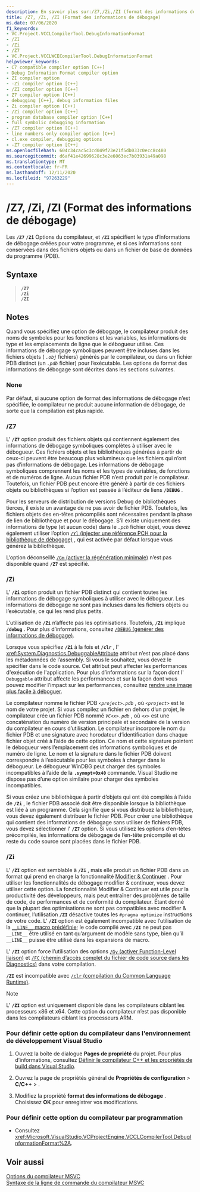 ```yaml
---
description: En savoir plus sur:/Z7,/Zi,/ZI (format des informations de débogage)
title: /Z7, /Zi, /ZI (Format des informations de débogage)
ms.date: 07/06/2020
f1_keywords:
- VC.Project.VCCLCompilerTool.DebugInformationFormat
- /ZI
- /Zi
- /Z7
- VC.Project.VCCLWCECompilerTool.DebugInformationFormat
helpviewer_keywords:
- C7 compatible compiler option [C++]
- Debug Information Format compiler option
- ZI compiler option
- -Zi compiler option [C++]
- /ZI compiler option [C++]
- Z7 compiler option [C++]
- debugging [C++], debug information files
- Zi compiler option [C++]
- /Zi compiler option [C++]
- program database compiler option [C++]
- full symbolic debugging information
- /Z7 compiler option [C++]
- line numbers only compiler option [C++]
- cl.exe compiler, debugging options
- -Z7 compiler option [C++]
ms.openlocfilehash: 604c34cac5c3cd049f23e21f5db033c0ecc8c480
ms.sourcegitcommit: d6af41e42699628c3e2e6063ec7b03931a49a098
ms.translationtype: MT
ms.contentlocale: fr-FR
ms.lasthandoff: 12/11/2020
ms.locfileid: "97263229"
---
```

# <a name="z7-zi-zi-debug-information-format"></a>/Z7, /Zi, /ZI (Format des informations de débogage)

Les **`/Z7`** **`/Zi`** Options du compilateur, et **`/ZI`** spécifient le type d’informations de débogage créées pour votre programme, et si ces informations sont conservées dans des fichiers objets ou dans un fichier de base de données du programme (PDB).

## <a name="syntax"></a>Syntaxe

> **`/Z7`**\
> **`/Zi`**\
> **`/ZI`**

## <a name="remarks"></a>Notes

Quand vous spécifiez une option de débogage, le compilateur produit des noms de symboles pour les fonctions et les variables, les informations de type et les emplacements de ligne que le débogueur utilise. Ces informations de débogage symboliques peuvent être incluses dans les fichiers objets ( *`.obj`* fichiers) générés par le compilateur, ou dans un fichier PDB distinct (un *`.pdb`* fichier) pour l’exécutable. Les options de format des informations de débogage sont décrites dans les sections suivantes.

### <a name="none"></a>None

Par défaut, si aucune option de format des informations de débogage n’est spécifiée, le compilateur ne produit aucune information de débogage, de sorte que la compilation est plus rapide.

### <a name="z7"></a>/Z7

L' **`/Z7`** option produit des fichiers objets qui contiennent également des informations de débogage symboliques complètes à utiliser avec le débogueur. Ces fichiers objets et les bibliothèques générées à partir de ceux-ci peuvent être beaucoup plus volumineux que les fichiers qui n’ont pas d’informations de débogage. Les informations de débogage symboliques comprennent les noms et les types de variables, de fonctions et de numéros de ligne. Aucun fichier PDB n’est produit par le compilateur. Toutefois, un fichier PDB peut encore être généré à partir de ces fichiers objets ou bibliothèques si l’option est passée à l’éditeur de liens **`/DEBUG`** .

Pour les serveurs de distribution de versions Debug de bibliothèques tierces, il existe un avantage de ne pas avoir de fichier PDB. Toutefois, les fichiers objets des en-têtes précompilés sont nécessaires pendant la phase de lien de bibliothèque et pour le débogage. S’il existe uniquement des informations de type (et aucun code) dans le *`.pch`* fichier objet, vous devez également utiliser l’option [ `/Yl` (injecter une référence PCH pour la bibliothèque de débogage)](yl-inject-pch-reference-for-debug-library.md) , qui est activée par défaut lorsque vous générez la bibliothèque.

L’option déconseillé [ `/Gm` (activer la régénération minimale)](gm-enable-minimal-rebuild.md) n’est pas disponible quand **`/Z7`** est spécifié.

### <a name="zi"></a>/Zi

L' **`/Zi`** option produit un fichier PDB distinct qui contient toutes les informations de débogage symboliques à utiliser avec le débogueur. Les informations de débogage ne sont pas incluses dans les fichiers objets ou l’exécutable, ce qui les rend plus petits.

L’utilisation de **`/Zi`** n’affecte pas les optimisations. Toutefois, **`/Zi`** implique **`/debug`** . Pour plus d’informations, consultez [ `/DEBUG` (générer des informations de débogage)](debug-generate-debug-info.md).

Lorsque vous spécifiez **`/Zi`** à la fois et **`/clr`** , l' <xref:System.Diagnostics.DebuggableAttribute> attribut n’est pas placé dans les métadonnées de l’assembly. Si vous le souhaitez, vous devez le spécifier dans le code source. Cet attribut peut affecter les performances d'exécution de l'application. Pour plus d’informations sur la façon dont l' `Debuggable` attribut affecte les performances et sur la façon dont vous pouvez modifier l’impact sur les performances, consultez [rendre une image plus facile à déboguer](/dotnet/framework/debug-trace-profile/making-an-image-easier-to-debug).

Le compilateur nomme le fichier PDB *`<project>.pdb`* , où *`<project>`* est le nom de votre projet. Si vous compilez un fichier en dehors d’un projet, le compilateur crée un fichier PDB nommé *`VC<x>.pdb`* , où *`<x>`* est une concaténation du numéro de version principale et secondaire de la version du compilateur en cours d’utilisation. Le compilateur incorpore le nom du fichier PDB et une signature avec horodateur d’identification dans chaque fichier objet créé à l’aide de cette option. Ce nom et cette signature pointent le débogueur vers l’emplacement des informations symboliques et de numéro de ligne. Le nom et la signature dans le fichier PDB doivent correspondre à l’exécutable pour les symboles à charger dans le débogueur. Le débogueur WinDBG peut charger des symboles incompatibles à l’aide de la **`.symopt+0x40`** commande. Visual Studio ne dispose pas d’une option similaire pour charger des symboles incompatibles.

Si vous créez une bibliothèque à partir d’objets qui ont été compilés à l’aide de **`/Zi`** , le fichier PDB associé doit être disponible lorsque la bibliothèque est liée à un programme. Cela signifie que si vous distribuez la bibliothèque, vous devez également distribuer le fichier PDB. Pour créer une bibliothèque qui contient des informations de débogage sans utiliser de fichiers PDB, vous devez sélectionner l' **`/Z7`** option. Si vous utilisez les options d’en-têtes précompilés, les informations de débogage de l’en-tête précompilé et du reste du code source sont placées dans le fichier PDB.

### <a name="zi"></a>/Zi

L' **`/ZI`** option est semblable à **`/Zi`** , mais elle produit un fichier PDB dans un format qui prend en charge la fonctionnalité [Modifier & Continuer](/visualstudio/debugger/edit-and-continue-visual-cpp) . Pour utiliser les fonctionnalités de débogage modifier & continuer, vous devez utiliser cette option. La fonctionnalité Modifier & Continuer est utile pour la productivité des développeurs, mais peut entraîner des problèmes de taille de code, de performances et de conformité du compilateur. Étant donné que la plupart des optimisations ne sont pas compatibles avec modifier & continuer, l’utilisation **`/ZI`** désactive toutes les `#pragma optimize` instructions de votre code. L' **`/ZI`** option est également incompatible avec l’utilisation de la [ `__LINE__` macro prédéfinie](../../preprocessor/predefined-macros.md); le code compilé avec **`/ZI`** ne peut pas `__LINE__` être utilisé en tant qu’argument de modèle sans type, bien qu’il `__LINE__` puisse être utilisé dans les expansions de macro.

L' **`/ZI`** option force l’utilisation des options [ `/Gy` (activer Function-Level liaison)](gy-enable-function-level-linking.md) et [ `/FC` (chemin d’accès complet du fichier de code source dans les Diagnostics)](fc-full-path-of-source-code-file-in-diagnostics.md) dans votre compilation.

**`/ZI`** est incompatible avec [ `/clr` (compilation du Common Language Runtime)](clr-common-language-runtime-compilation.md).

> [!NOTE]
> L' **`/ZI`** option est uniquement disponible dans les compilateurs ciblant les processeurs x86 et x64. Cette option du compilateur n’est pas disponible dans les compilateurs ciblant les processeurs ARM.

### <a name="to-set-this-compiler-option-in-the-visual-studio-development-environment"></a>Pour définir cette option du compilateur dans l'environnement de développement Visual Studio

1. Ouvrez la boîte de dialogue **Pages de propriété** du projet. Pour plus d’informations, consultez [Définir le compilateur C++ et les propriétés de build dans Visual Studio](../working-with-project-properties.md).

1. Ouvrez la page de propriétés général de **Propriétés de configuration**  >  **C/C++**  >   .

1. Modifiez la propriété **format des informations de débogage** . Choisissez **OK** pour enregistrer vos modifications.

### <a name="to-set-this-compiler-option-programmatically"></a>Pour définir cette option du compilateur par programmation

- Consultez <xref:Microsoft.VisualStudio.VCProjectEngine.VCCLCompilerTool.DebugInformationFormat%2A>.

## <a name="see-also"></a>Voir aussi

[Options du compilateur MSVC](compiler-options.md)<br/>
[Syntaxe de la ligne de commande du compilateur MSVC](compiler-command-line-syntax.md)
